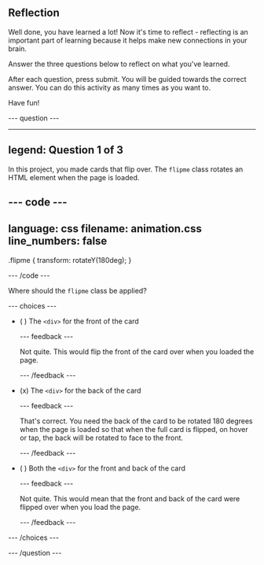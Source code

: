 ## Reflection

Well done, you have learned a lot! Now it's time to reflect - reflecting is an important part of learning because it helps make new connections in your brain.

Answer the three questions below to reflect on what you've learned.

After each question, press submit. You will be guided towards the correct answer. You can do this activity as many times as you want to.

Have fun!

--- question ---

---
legend: Question 1 of 3
---

In this project, you made cards that flip over. The `flipme` class rotates an HTML element when the page is loaded.

--- code ---
---
language: css filename: animation.css
line_numbers: false
---

.flipme { transform: rotateY(180deg); }

--- /code ---

Where should the `flipme` class be applied?

--- choices ---

- ( ) The `<div>` for the front of the card

  --- feedback ---

  Not quite. This would flip the front of the card over when you loaded the page.

  --- /feedback ---

- (x) The `<div>` for the back of the card

  --- feedback ---

  That's correct. You need the back of the card to be rotated 180 degrees when the page is loaded so that when the full card is flipped, on hover or tap, the back will be rotated to face to the front.

  --- /feedback ---

- ( ) Both the `<div>` for the front and back of the card

  --- feedback ---

  Not quite. This would mean that the front and back of the card were flipped over when you load the page.

  --- /feedback ---

--- /choices ---

--- /question ---
